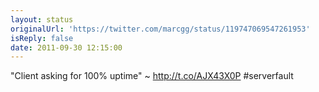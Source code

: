 ```yaml
---
layout: status
originalUrl: 'https://twitter.com/marcgg/status/119747069547261953'
isReply: false
date: 2011-09-30 12:15:00
---
```


"Client asking for 100% uptime" ~ http://t.co/AJX43X0P #serverfault
